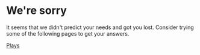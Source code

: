 # We're sorry
It seems that we didn't predict your needs and got you lost. Consider trying some of the following pages to get your answers.

[Plays](plays.md)
